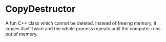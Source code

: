 # CopyDestructor
A fun C++ class which cannot be deleted. Instead of freeing memory, it copies itself twice and the whole process repeats until the computer runs out of memory.
